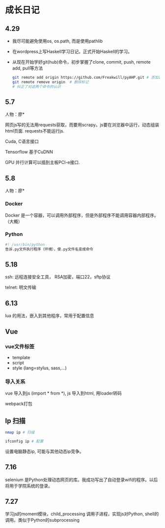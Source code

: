 # 成长日记

## 4.29

* 我尽可能避免使用os, os.path, 而是使用pathlib

* 在wordpress上写Haskell学习日记。正式开始Haskell的学习。

* 从现在开始学好git(hub)命令，初步掌握了clone, commit, push, remote add, pull等方法

  ```bash
  git remote add origin https://github.com/Freakwill/pyAHP.git # 添加远程仓库标记
  git remote remove origin  # 删除标记
  # 纠正了对这两个命令的认识
  ```



## 5.7

人物：廖*

网页js写的无法用requests获取，而要用scrapy。js要在浏览器中运行，动态组装html页面. requests不能运行js.

Cuda, C语言接口

Tensorflow 基于CuDNN

GPU 并行计算可以插到主板PCI-e接口.



## 5.8

人物：廖*

### Docker

Docker 是一个容器，可以调用外部程序，但是外部程序不能调用容器内部程序。（大概）

### Python

```python
#! /usr/bin/python
告诉.py文件执行程序（环境），使.py文件名变成命令
```



## 5.18

ssh: 远程连接安全工具， RSA加密，端口22，sftp协议

telnet: 明文传输



## 6.13

lua 的用法，嵌入到其他程序，常用于配置信息



## Vue

### vue文件标签

* template
* script
* style (lang=stylus, sass,...)

### 导入关系

 vue 导入到js (import * from *), js 导入到html, 用loader转码

webpack打包



## Ip 扫描

```bash
nmap ip # 扫描

ifconfig ip # 配置

```

设置电脑静态ip, 可能与其他动态ip竞争。





## 7.16

selenium 是Python处理动态网页的库。我成功写出了自动登录wifi的程序。以后将用于学院系统的登录。



## 7.27

学习js的moment模块，child_processing 调用子进程，实现js对Python, shell的调用。类似于Python的subprocessing